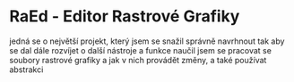 # RaEd - Editor Rastrové Grafiky

jedná se o největší projekt, který jsem se snažil správně navrhnout tak aby se dal dále rozvíjet o další nástroje a funkce
naučil jsem se pracovat se soubory rastrové grafiky a jak v nich provádět změny, a také používat abstrakci
